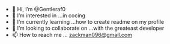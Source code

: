 - 👋 Hi, I’m @Gentleraf0
- 👀 I’m interested in ...in cocing
- 🌱 I’m currently learning ...how to create readme on my profile
- 💞️ I’m looking to collaborate on ...with the greateast developer 
- 📫 How to reach me ... zackman096@gmail.com
<!---
Gentleraf0/Gentleraf0 is a ✨ special ✨ repository because its `README.md` (this file) appears on your GitHub profile.
You can click the Preview link to take a look at your changes.
--->
